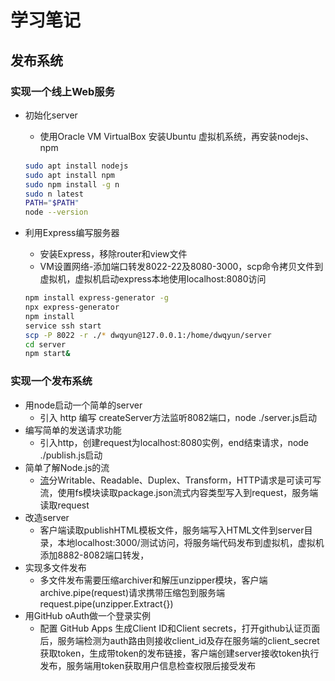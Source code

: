 # 学习笔记

## 发布系统

### 实现一个线上Web服务

- 初始化server
  - 使用Oracle VM VirtualBox 安装Ubuntu 虚拟机系统，再安装nodejs、npm

  ```bash
  sudo apt install nodejs
  sudo apt install npm
  sudo npm install -g n
  sudo n latest
  PATH="$PATH"
  node --version
  ```

- 利用Express编写服务器
  - 安装Express，移除router和view文件
  - VM设置网络-添加端口转发8022-22及8080-3000，scp命令拷贝文件到虚拟机，虚拟机启动express本地使用localhost:8080访问

  ```bash
  npm install express-generator -g
  npx express-generator
  npm install
  service ssh start
  scp -P 8022 -r ./* dwqyun@127.0.0.1:/home/dwqyun/server
  cd server
  npm start&
  ```

### 实现一个发布系统

- 用node启动一个简单的server
  - 引入 http 编写 createServer方法监听8082端口，node ./server.js启动
- 编写简单的发送请求功能
  - 引入http，创建request为localhost:8080实例，end结束请求，node ./publish.js启动
- 简单了解Node.js的流
  - [流](http://nodejs.cn/api/stream.html)分Writable、Readable、Duplex、Transform，HTTP请求是可读可写流，使用fs模块读取package.json流式内容类型写入到request，服务端读取request
- 改造server
  - 客户端读取publishHTML模板文件，服务端写入HTML文件到server目录，本地localhost:3000/测试访问，将服务端代码发布到虚拟机，虚拟机添加8882-8082端口转发，
- 实现多文件发布
  - 多文件发布需要压缩archiver和解压unzipper模块，客户端archive.pipe(request)请求携带压缩包到服务端request.pipe(unzipper.Extract{})
- 用GitHub oAuth做一个登录实例
  - 配置 GitHub Apps 生成Client ID和Client secrets，打开github认证页面后，服务端检测为auth路由则接收client_id及存在服务端的client_secret获取token，生成带token的发布链接，客户端创建server接收token执行发布，服务端用token获取用户信息检查权限后接受发布
